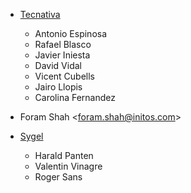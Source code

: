 - [Tecnativa](https://www.tecnativa.com)
  - Antonio Espinosa
  - Rafael Blasco
  - Javier Iniesta
  - David Vidal
  - Vicent Cubells
  - Jairo Llopis
  - Carolina Fernandez
- Foram Shah \<<foram.shah@initos.com>\>

- [Sygel](https://www.sygel.es)
  - Harald Panten
  - Valentin Vinagre
  - Roger Sans
